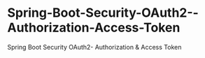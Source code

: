 # Spring-Boot-Security-OAuth2--Authorization-Access-Token
Spring Boot Security OAuth2- Authorization &amp; Access Token
